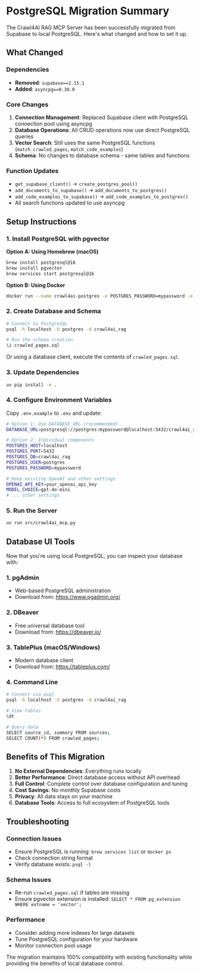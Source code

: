 # PostgreSQL Migration Summary

The Crawl4AI RAG MCP Server has been successfully migrated from Supabase to local PostgreSQL. Here's what changed and how to set it up.

## What Changed

### Dependencies
- **Removed**: `supabase==2.15.1`
- **Added**: `asyncpg==0.30.0`

### Core Changes
1. **Connection Management**: Replaced Supabase client with PostgreSQL connection pool using asyncpg
2. **Database Operations**: All CRUD operations now use direct PostgreSQL queries
3. **Vector Search**: Still uses the same PostgreSQL functions (`match_crawled_pages`, `match_code_examples`)
4. **Schema**: No changes to database schema - same tables and functions

### Function Updates
- `get_supabase_client()` → `create_postgres_pool()`
- `add_documents_to_supabase()` → `add_documents_to_postgres()`
- `add_code_examples_to_supabase()` → `add_code_examples_to_postgres()`
- All search functions updated to use asyncpg

## Setup Instructions

### 1. Install PostgreSQL with pgvector

**Option A: Using Homebrew (macOS)**
```bash
brew install postgresql@16
brew install pgvector
brew services start postgresql@16
```

**Option B: Using Docker**
```bash
docker run --name crawl4ai-postgres -e POSTGRES_PASSWORD=mypassword -e POSTGRES_DB=crawl4ai_rag -p 5432:5432 -d pgvector/pgvector:pg16
```

### 2. Create Database and Schema

```bash
# Connect to PostgreSQL
psql -h localhost -U postgres -d crawl4ai_rag

# Run the schema creation
\i crawled_pages.sql
```

Or using a database client, execute the contents of `crawled_pages.sql`.

### 3. Update Dependencies

```bash
uv pip install -e .
```

### 4. Configure Environment Variables

Copy `.env.example` to `.env` and update:

```bash
# Option 1: Use DATABASE_URL (recommended)
DATABASE_URL=postgresql://postgres:mypassword@localhost:5432/crawl4ai_rag

# Option 2: Individual components
POSTGRES_HOST=localhost
POSTGRES_PORT=5432
POSTGRES_DB=crawl4ai_rag
POSTGRES_USER=postgres
POSTGRES_PASSWORD=mypassword

# Keep existing OpenAI and other settings
OPENAI_API_KEY=your_openai_api_key
MODEL_CHOICE=gpt-4o-mini
# ... other settings
```

### 5. Run the Server

```bash
uv run src/crawl4ai_mcp.py
```

## Database UI Tools

Now that you're using local PostgreSQL, you can inspect your database with:

### 1. pgAdmin
- Web-based PostgreSQL administration
- Download from: https://www.pgadmin.org/

### 2. DBeaver
- Free universal database tool
- Download from: https://dbeaver.io/

### 3. TablePlus (macOS/Windows)
- Modern database client
- Download from: https://tableplus.com/

### 4. Command Line
```bash
# Connect via psql
psql -h localhost -U postgres -d crawl4ai_rag

# View tables
\dt

# Query data
SELECT source_id, summary FROM sources;
SELECT COUNT(*) FROM crawled_pages;
```

## Benefits of This Migration

1. **No External Dependencies**: Everything runs locally
2. **Better Performance**: Direct database access without API overhead
3. **Full Control**: Complete control over database configuration and tuning
4. **Cost Savings**: No monthly Supabase costs
5. **Privacy**: All data stays on your machine
6. **Database Tools**: Access to full ecosystem of PostgreSQL tools

## Troubleshooting

### Connection Issues
- Ensure PostgreSQL is running: `brew services list` or `docker ps`
- Check connection string format
- Verify database exists: `psql -l`

### Schema Issues
- Re-run `crawled_pages.sql` if tables are missing
- Ensure pgvector extension is installed: `SELECT * FROM pg_extension WHERE extname = 'vector';`

### Performance
- Consider adding more indexes for large datasets
- Tune PostgreSQL configuration for your hardware
- Monitor connection pool usage

The migration maintains 100% compatibility with existing functionality while providing the benefits of local database control.